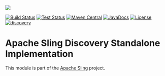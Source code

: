 [<img src="http://sling.apache.org/res/logos/sling.png"/>](http://sling.apache.org)

 [![Build Status](https://builds.apache.org/buildStatus/icon?job=sling-org-apache-sling-discovery-standalone-1.8)](https://builds.apache.org/view/S-Z/view/Sling/job/sling-org-apache-sling-discovery-standalone-1.8) [![Test Status](https://img.shields.io/jenkins/t/https/builds.apache.org/view/S-Z/view/Sling/job/sling-org-apache-sling-discovery-standalone-1.8.svg)](https://builds.apache.org/view/S-Z/view/Sling/job/sling-org-apache-sling-discovery-standalone-1.8/test_results_analyzer/) [![Maven Central](https://maven-badges.herokuapp.com/maven-central/org.apache.sling/org.apache.sling.discovery.standalone/badge.svg)](http://search.maven.org/#search%7Cga%7C1%7Cg%3A%22org.apache.sling%22%20a%3A%22org.apache.sling.discovery.standalone%22) [![JavaDocs](https://www.javadoc.io/badge/org.apache.sling/org.apache.sling.discovery.standalone.svg)](https://www.javadoc.io/doc/org.apache.sling/org.apache.sling.discovery.standalone) [![License](https://img.shields.io/badge/License-Apache%202.0-blue.svg)](https://www.apache.org/licenses/LICENSE-2.0) [![discovery](https://sling.apache.org/badges/group-discovery.svg)](https://github.com/apache/sling-aggregator/blob/master/docs/groups/discovery.md)

# Apache Sling Discovery Standalone Implementation

This module is part of the [Apache Sling](https://sling.apache.org) project.
